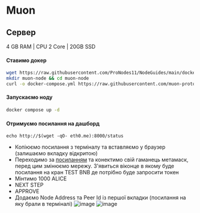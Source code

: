 # Muon
## Сервер
4 GB  RAM | CPU 2 Core | 20GB SSD
#### Ставимо докер
```bash
wget https://raw.githubusercontent.com/ProNodes11/NodeGuides/main/docker.sh && chmod +x docker.sh && ./docker.sh
mkdir muon-node && cd muon-node
curl -o docker-compose.yml https://raw.githubusercontent.com/muon-protocol/muon-node-js/testnet/docker-compose-pull.yml
```
#### Запускаємо ноду
```bash
docker compose up -d
```
#### Отримуємо посилання на дашборд
    echo http://$(wget -qO- eth0.me):8000/status
* Копіюємо посилання з терміналу та вставляємо у браузер (залишаємо вкладку відкритою)
* Переходимо за [посиланням](https://alice.muon.net/) та конектимо свій гаманець метамаск, перед цим змінюємо мережу. З'явиться віконце в якому буде посилання на кран TEST BNB де потрібно буде запросити токен
* Мінтимо 1000 ALICE
* NEXT STEP
* APPROVE
* Додаємо Node Address та Peer Id із першої вкладки (посилання на яку брали в терміналі)
![image](https://user-images.githubusercontent.com/79005788/224305512-07335bcd-9a10-42c2-af29-3ad4a8653e51.png)
![image](https://user-images.githubusercontent.com/79005788/224305670-1c0d45db-ca6b-4b83-8b14-ec0bb549f427.png)

